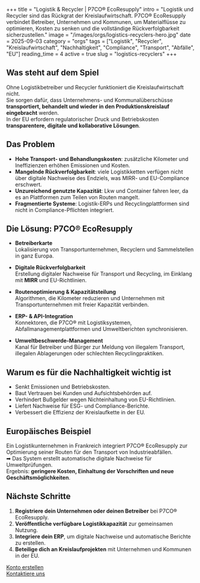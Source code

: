 +++
title = "Logistik & Recycler | P7CO® EcoResupply"
intro = "Logistik und Recycler sind das Rückgrat der Kreislaufwirtschaft. P7CO® EcoResupply verbindet Betreiber, Unternehmen und Kommunen, um Materialflüsse zu optimieren, Kosten zu senken und die vollständige Rückverfolgbarkeit sicherzustellen."
image = "/images/orgs/logistics-recyclers-hero.jpg"
date = 2025-09-03
category = "orgs"
tags = ["Logistik", "Recycler", "Kreislaufwirtschaft", "Nachhaltigkeit", "Compliance", "Transport", "Abfälle", "EU"]
reading_time = 4
active = true
slug = "logistics-recyclers"
+++

## Was steht auf dem Spiel
Ohne Logistikbetreiber und Recycler funktioniert die Kreislaufwirtschaft nicht.  
Sie sorgen dafür, dass Unternehmens- und Kommunalüberschüsse **transportiert, behandelt und wieder in den Produktionskreislauf eingebracht** werden.  
In der EU erfordern regulatorischer Druck und Betriebskosten **transparentere, digitale und kollaborative Lösungen**.

## Das Problem
- **Hohe Transport- und Behandlungskosten**: zusätzliche Kilometer und Ineffizienzen erhöhen Emissionen und Kosten.  
- **Mangelnde Rückverfolgbarkeit**: viele Logistikketten verfügen nicht über digitale Nachweise des Endziels, was MIRR- und EU-Compliance erschwert.  
- **Unzureichend genutzte Kapazität**: Lkw und Container fahren leer, da es an Plattformen zum Teilen von Routen mangelt.  
- **Fragmentierte Systeme**: Logistik-ERPs und Recyclingplattformen sind nicht in Compliance-Pflichten integriert.  

## Die Lösung: P7CO® EcoResupply
- **Betreiberkarte**  
  Lokalisierung von Transportunternehmen, Recyclern und Sammelstellen in ganz Europa.  

- **Digitale Rückverfolgbarkeit**  
  Erstellung digitaler Nachweise für Transport und Recycling, im Einklang mit **MIRR** und EU-Richtlinien.  

- **Routenoptimierung & Kapazitätsteilung**  
  Algorithmen, die Kilometer reduzieren und Unternehmen mit Transportunternehmen mit freier Kapazität verbinden.  

- **ERP- & API-Integration**  
  Konnektoren, die P7CO® mit Logistiksystemen, Abfallmanagementplattformen und Umweltberichten synchronisieren.  

- **Umweltbeschwerde-Management**  
  Kanal für Betreiber und Bürger zur Meldung von illegalem Transport, illegalen Ablagerungen oder schlechten Recyclingpraktiken.  

## Warum es für die Nachhaltigkeit wichtig ist
- Senkt Emissionen und Betriebskosten.  
- Baut Vertrauen bei Kunden und Aufsichtsbehörden auf.  
- Verhindert Bußgelder wegen Nichteinhaltung von EU-Richtlinien.  
- Liefert Nachweise für ESG- und Compliance-Berichte.  
- Verbessert die Effizienz der Kreislaufkette in der EU.  

## Europäisches Beispiel
Ein Logistikunternehmen in Frankreich integriert P7CO® EcoResupply zur Optimierung seiner Routen für den Transport von Industrieabfällen.  
➡ Das System erstellt automatische digitale Nachweise für Umweltprüfungen.  
Ergebnis: **geringere Kosten, Einhaltung der Vorschriften und neue Geschäftsmöglichkeiten**.  

## Nächste Schritte
1. **Registriere dein Unternehmen oder deinen Betreiber** bei P7CO® EcoResupply.  
2. **Veröffentliche verfügbare Logistikkapazität** zur gemeinsamen Nutzung.  
3. **Integriere dein ERP**, um digitale Nachweise und automatische Berichte zu erstellen.  
4. **Beteilige dich an Kreislaufprojekten** mit Unternehmen und Kommunen in der EU.  

[Konto erstellen](/de/Account/Register)  
[Kontaktiere uns](/de/Home/Contact)  
